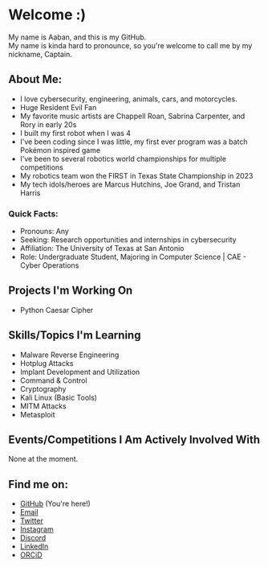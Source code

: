 # Welcome :)
<p>My name is Aaban, and this is my GitHub.<br />
My name is kinda hard to pronounce, so you're welcome to call me by my nickname, Captain.</p>

## About Me:
- I love cybersecurity, engineering, animals, cars, and motorcycles.
- Huge Resident Evil Fan
- My favorite music artists are Chappell Roan, Sabrina Carpenter, and Rory in early 20s
- I built my first robot when I was 4
- I've been coding since I was little, my first ever program was a batch Pokémon inspired game
- I've been to several robotics world championships for multiple competitions
- My robotics team won the FIRST in Texas State Championship in 2023
- My tech idols/heroes are Marcus Hutchins, Joe Grand, and Tristan Harris
### Quick Facts:
- Pronouns: Any
- Seeking: Research opportunities and internships in cybersecurity
- Affiliation: The University of Texas at San Antonio  
- Role: Undergraduate Student, Majoring in Computer Science | CAE - Cyber Operations  

## Projects I'm Working On
- Python Caesar Cipher

## Skills/Topics I'm Learning
- Malware Reverse Engineering
- Hotplug Attacks
- Implant Development and Utilization
- Command & Control
- Cryptography
- Kali Linux (Basic Tools)
- MITM Attacks
- Metasploit

## Events/Competitions I Am Actively Involved With
None at the moment.

## Find me on:
- [GitHub](https://github.com/zepphen "zepphen") (You're here!)
- [Email](mailto:zepphen@proton.me)
- [Twitter](https://twitter.com/zepphen)
- [Instagram](https://instagram.com/zepphenyrr)
- [Discord](https://discordapp.com/users/388759933128278016)
- [LinkedIn](https://www.linkedin.com/in/aaban-moiz)
- [ORCiD](https://orcid.org/0009-0008-5267-2374)

